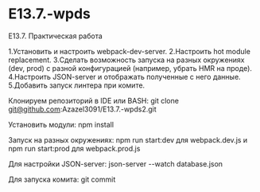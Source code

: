 # E13.7.-wpds

E13.7. Практическая работа

1.Установить и настроить webpack-dev-server.
2.Настроить hot module replacement.
3.Сделать возможность запуска на разных окружениях (dev, prod) c разной конфигурацией (например, убрать HMR на проде).
4.Настроить JSON-server и отображать полученные с него данные.
5.Добавить запуск линтера при комите.

Клонируем репозиторий в IDE или BASH: git clone git@github.com:Azazel3091/E13.7.-wpds2.git

Установить модули: npm install

Запуск на разных окружениях:
npm run start:dev для webpack.dev.js
и
npm run start:prod для webpack.prod.js

Для настройки JSON-server: json-server --watch database.json

Для запуска комита: git commit
